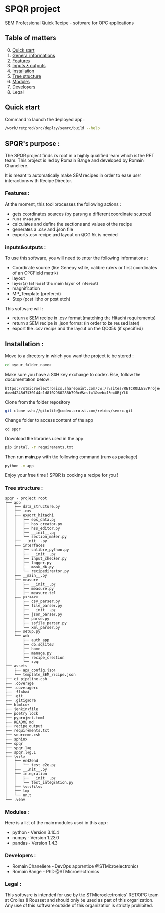 # SPQR project
SEM Professional Quick Recipe - software for OPC applications

## Table of matters
0. [Quick start](#quick-start)
1. [General informations](#spqr's-purpose-)
2. [Features](#features-)
3. [Inputs & outputs](#inputs&outputs-)
4. [Installation](#installation-)
5. [Tree structure](#tree-structure-)
6. [Modules](#modules-)
7. [Developers](#developers-)
8. [Legal](#legal-)

## Quick start
Command to launch the deployed app : 
```bash
/work/retprod/src/deploy/semrc/build --help
```

## SPQR's purpose :
The SPQR project finds its root in a highly qualified team which is the RET team.
This project is led by Romain Bange and developed by Romain Chaneliere.

It is meant to automatically make SEM recipes in order to ease user interactions with Recipe Director.

### Features :
At the moment, this tool processes the following actions :  
* gets coordinates sources (by parsing a different coordinate sources)
* runs measure  
* calculates and define the sections and values of the recipe  
* generates a .csv and .json file  
* exports .csv recipe and layout on QCG 5k is needed  

### inputs&outputs :
To use this software, you will need to enter the following informations :
* Coordinate source (like Genepy ssfile, calibre rulers or first coordinates of an OPCField matrix)
* layout
* layer(s) (at least the main layer of interest)
* magnification
* MP_Template (prefered)
* Step (post litho or post etch)

This software will :
* return a SEM recipe in .csv format (matching the Hitachi requirements)
* return a SEM recipe in .json format (in order to be reused later)
* export the .csv recipe and the layout on the QCG5k (if specified)
<!-- * some documentation (made with sphinx) -->
<!-- * some template in .json format (that should be stored in a DB in order to reuse the created recipe afterwards) -->

## Installation :
Move to a directory in which you want the project to be stored : 
```bash
cd <your_folder_name>
```
Make sure you have a SSH key exchange to codex. Else, follow the documentation below :  
```
https://stmicroelectronics.sharepoint.com/:w:/r/sites/RETCROLLES/Projects%20development/SEM%20Recipe%20Creator/doc/SPQR%27s_user_documentation.docx?d=wd4248d7530144c1d8102960288b790c6&csf=1&web=1&e=UBjYLU
```
Clone from the folder repository
```bash
git clone ssh://gitolite@codex.cro.st.com/retdev/semrc.git
```
Change folder to access content of the app  
```
cd spqr
```
Download the libraries used in the app
```bash
pip install -r requirements.txt
```
Then run __main__.py with the following command (runs as package)  
```bash
python -m app
```
Enjoy your free time ! SPQR is cooking a recipe for you !

### Tree structure :
```
spqr - project root
├── app
│   ├── data_structure.py
│   ├── .env
│   ├── export_hitachi
│   │   ├── eps_data.py
│   │   ├── hss_creator.py
│   │   ├── hss_editor.py
│   │   ├── __init__.py
│   │   └── section_maker.py
│   ├── __init__.py
│   ├── interfaces
│   │   ├── calibre_python.py
│   │   ├── __init__.py
│   │   ├── input_checker.py
│   │   ├── logger.py
│   │   ├── mask_db.py
│   │   └── recipedirector.py
│   ├── __main__.py
│   ├── measure
│   │   ├── __init__.py
│   │   ├── measure.py
│   │   ├── measure.tcl
│   ├── parsers
│   │   ├── csv_parser.py
│   │   ├── file_parser.py
│   │   ├── __init__.py
│   │   ├── json_parser.py
│   │   ├── parse.py
│   │   ├── ssfile_parser.py
│   │   └── xml_parser.py
│   ├── setup.py
│   └── web
│       ├── auth_app
│       ├── db.sqlite3
│       ├── home
│       ├── manage.py
│       ├── recipe_creation
│       └── spqr
├── assets
│   ├── app_config.json
│   └── template_SEM_recipe.json
├── ci_pipeline.csh
├── .coverage
├── .coveragerc
├── .flake8
├── .git
├── .gitignore
├── htmlcov
├── jenkinsfile
├── poetry.lock
├── pyproject.toml
├── README.md
├── recipe_output
├── requirements.txt
├── sourceme.csh
├── sphinx
├── spqr
├── spqr.log
├── spqr.log.1
├── tests
│   ├── end2end
│   │   └── test_e2e.py
│   ├── __init__.py
│   ├── integration
│   │   ├── __init__.py
│   │   └── test_integration.py
│   ├── testfiles
│   ├── tmp
│   └── unit
└── .venv
```

### Modules :
Here is a list of the main modules used in this app :
* python - Version 3.10.4  
* numpy - Version 1.23.0
* pandas - Version 1.4.3
<!-- * re - Version ? 2022.4.24 -->
<!-- * pathlib - Version ? -->
<!-- * subprocess - Version ? -->

### Developers :
* Romain Chaneliere - DevOps apprentice @STMicroelectronics
* Romain Bange - PhD @STMicroelectronics

### Legal :
This software is intended for use by the STMicroelectronics' RET/OPC team at Crolles & Rousset and should only be used as part of this organization. Any use of this software outside of this organization is strictly prohibited.

<!-- STMicroelectronics assumes no liability for any damages resulting from the use of this software outside of its intended purpose. -->